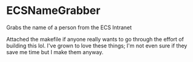 # ECSNameGrabber
Grabs the name of a person from the ECS Intranet

Attached the makefile if anyone really wants to go through the effort of building this lol. I've grown to love these things; I'm not even sure if they save me time but I make them anyway.
